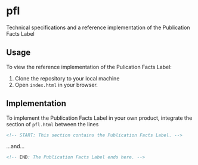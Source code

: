 # pfl
Technical specifications and a reference implementation of the Publication Facts Label

## Usage

To view the reference implementation of the Pulication Facts Label:

1. Clone the repository to your local machine
2. Open `index.html` in your browser.

## Implementation

To implement the Publication Facts Label in your own product, integrate the section of `pfl.html` between the lines

```html
<!-- START: This section contains the Publication Facts Label. -->
```
...and...

```html
<!-- END: The Publication Facts Label ends here. -->
```
